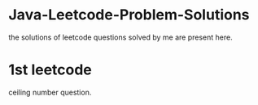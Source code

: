 # Java-Leetcode-Problem-Solutions
the solutions of leetcode questions solved by me are present here.

# 1st leetcode
ceiling number question.